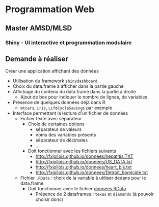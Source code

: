 # Programmation Web

## Master AMSD/MLSD

### Shiny - UI interactive et programmation modulaire

## Demande à réaliser


Créer une application affichant des données

- Utilisation du framework `shinydashboard`
- Choix du data.frame à afficher dans la partie gauche
- Affichage du contenu du data.frame dans la partie à droite
    - Ajout de box pour indiquer le nombre de lignes, de variables
- Présence de quelques données déjà dans R
    - `mtcars`, `iris`, `LifeCycleSavings` par exemple
- Interface permettant la lecture d'un fichier de données
    - Fichier texte avec séparateur
        - Choix de certaines options
            - séparateur de valeurs
            - noms des variables présents
            - séparateur de décimales
            - ...
        - Doit fonctionner avec les fichiers suivants
            - <http://fxjollois.github.io/donnees/hepatitis.TXT>
            - <http://fxjollois.github.io/donnees/US_DATA.txt>
            - <http://fxjollois.github.io/donnees/heart_bis.txt>
            - <http://fxjollois.github.io/donnees/Detroit_homicide.txt>
    - Fichier `.RData` : choix de la variable à utiliser dedans pour le data.frame
        - Doit fonctionner avec le fichier [donnees.RData](donnees.RData)
            - Présence de 2 dataframes : `texas` et `diamands` (à pouvoir choisir donc)

